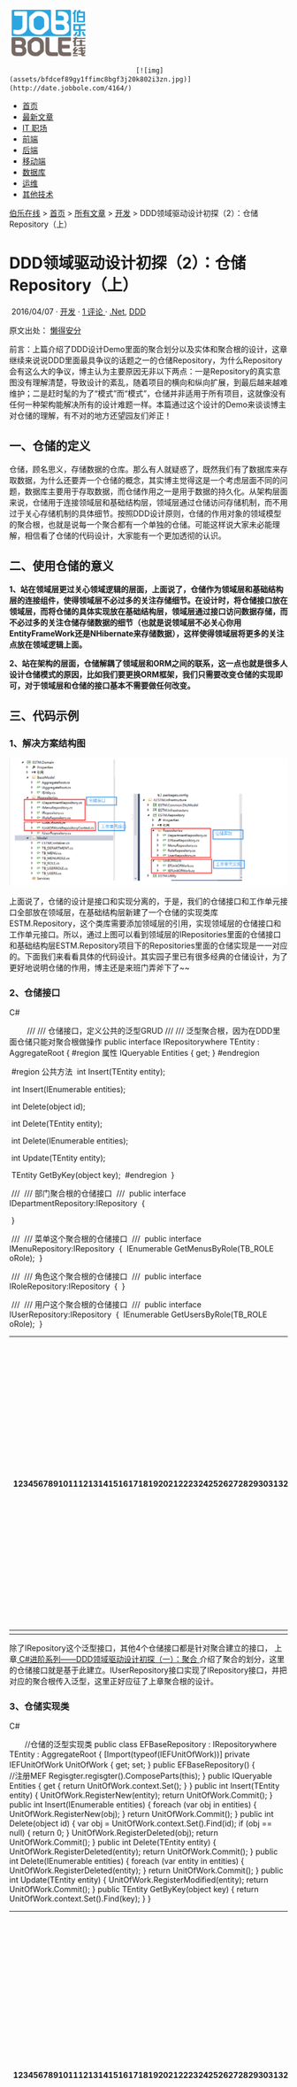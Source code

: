 ​                     [![文章 – 伯乐在线](assets/jobbole-logo.png)](http://blog.jobbole.com) 				

 				 					[![img](assets/bfdcef89gy1ffimc8bgf3j20k802i3zn.jpg)](http://date.jobbole.com/4164/)				 				





- [首页](http://blog.jobbole.com/)
- [最新文章](http://blog.jobbole.com/all-posts/)
- [IT 职场](http://blog.jobbole.com/category/career/)
- [前端](http://web.jobbole.com)  
- [后端](http://blog.jobbole.com/99309/#)  
- [移动端](http://blog.jobbole.com/99309/#)  
- [数据库](http://blog.jobbole.com/tag/database/)
- [运维](http://blog.jobbole.com/99309/#)  
- [其他技术](http://blog.jobbole.com/99309/#)  





 [伯乐在线](http://www.jobbole.com) > [首页](http://blog.jobbole.com) > [所有文章](http://blog.jobbole.com/all-posts/) > [开发](http://blog.jobbole.com/category/programmer/) > DDD领域驱动设计初探（2）：仓储Repository（上）



# DDD领域驱动设计初探（2）：仓储Repository（上）

​              2016/04/07 ·  [开发](http://blog.jobbole.com/category/programmer/)                                          · [ 1 评论 ](http://blog.jobbole.com/99309/#article-comment)                                         ·  [.Net](http://blog.jobbole.com/tag/net/), [DDD](http://blog.jobbole.com/tag/ddd/)              



原文出处： [懒得安分](http://www.cnblogs.com/landeanfen/p/4834730.html)   

前言：上篇介绍了DDD设计Demo里面的聚合划分以及实体和聚合根的设计，这章继续来说说DDD里面最具争议的话题之一的仓储Repository，为什么Repository会有这么大的争议，博主认为主要原因无非以下两点：一是Repository的真实意图没有理解清楚，导致设计的紊乱，随着项目的横向和纵向扩展，到最后越来越难维护；二是赶时髦的为了“模式”而“模式”，仓储并非适用于所有项目，这就像没有任何一种架构能解决所有的设计难题一样。本篇通过这个设计的Demo来谈谈博主对仓储的理解，有不对的地方还望园友们斧正！

## 一、仓储的定义

仓储，顾名思义，存储数据的仓库。那么有人就疑惑了，既然我们有了数据库来存取数据，为什么还要弄一个仓储的概念，其实博主觉得这是一个考虑层面不同的问题，数据库主要用于存取数据，而仓储作用之一是用于数据的持久化。从架构层面来说，仓储用于连接领域层和基础结构层，领域层通过仓储访问存储机制，而不用过于关心存储机制的具体细节。按照DDD设计原则，仓储的作用对象的领域模型的聚合根，也就是说每一个聚合都有一个单独的仓储。可能这样说大家未必能理解，相信看了仓储的代码设计，大家能有一个更加透彻的认识。

## 二、使用仓储的意义

**1、站在领域层更过关心领域逻辑的层面，上面说了，仓储作为领域层和基础结构层的连接组件，使得领域层不必过多的关注存储细节。在设计时，将仓储接口放在领域层，而将仓储的具体实现放在基础结构层，领域层通过接口访问数据存储，而不必过多的关注仓储存储数据的细节（也就是说领域层不必关心你用EntityFrameWork还是NHibernate来存储数据），这样使得领域层将更多的关注点放在领域逻辑上面。**

**2、站在架构的层面，仓储解耦了领域层和ORM之间的联系，这一点也就是很多人设计仓储模式的原因，比如我们要更换ORM框架，我们只需要改变仓储的实现即可，对于领域层和仓储的接口基本不需要做任何改变。**

## 三、代码示例

### 1、解决方案结构图

![img](assets/b51f870067f49e0e7f62312541e13699.png)

 

上面说了，仓储的设计是接口和实现分离的，于是，我们的仓储接口和工作单元接口全部放在领域层，在基础结构层新建了一个仓储的实现类库ESTM.Repository，这个类库需要添加领域层的引用，实现领域层的仓储接口和工作单元接口。所以，通过上图可以看到领域层的IRepositories里面的仓储接口和基础结构层ESTM.Repository项目下的Repositories里面的仓储实现是一一对应的。下面我们来看看具体的代码设计。其实园子里已有很多经典的仓储设计，为了更好地说明仓储的作用，博主还是来班门弄斧下了~~

### 2、仓储接口















C#

　　 /// 
    /// 仓储接口，定义公共的泛型GRUD
    /// 
    /// 泛型聚合根，因为在DDD里面仓储只能对聚合根做操作
    public interface IRepositorywhere TEntity : AggregateRoot
    {
        #region 属性
        IQueryable Entities { get; }
        #endregion

​        #region 公共方法
​        int Insert(TEntity entity);

​        int Insert(IEnumerable entities);

​        int Delete(object id);

​        int Delete(TEntity entity);

​        int Delete(IEnumerable entities);

​        int Update(TEntity entity);

​        TEntity GetByKey(object key);
​        #endregion
​    }

​    /// 
​    /// 部门聚合根的仓储接口
​    /// 
​    public interface IDepartmentRepository:IRepository
​    {

​    }

​    /// 
​    /// 菜单这个聚合根的仓储接口
​    /// 
​    public interface IMenuRepository:IRepository
​    {
​        IEnumerable GetMenusByRole(TB_ROLE oRole);
​    }

​    /// 
​    /// 角色这个聚合根的仓储接口
​    /// 
​    public interface IRoleRepository:IRepository
​    {
​    }

​    /// 
​    /// 用户这个聚合根的仓储接口
​    /// 
​    public interface IUserRepository:IRepository
​    {
​        IEnumerable GetUsersByRole(TB_ROLE oRole);
​    }

| 123456789101112131415161718192021222324252627282930313233343536373839404142434445464748495051525354555657 | ///     /// 仓储接口，定义公共的泛型GRUD    ///     /// 泛型聚合根，因为在DDD里面仓储只能对聚合根做操作    public interface IRepositorywhere TEntity : AggregateRoot    {        #region 属性        IQueryable Entities { get; }        #endregion         #region 公共方法        int Insert(TEntity entity);         int Insert(IEnumerable entities);         int Delete(object id);         int Delete(TEntity entity);         int Delete(IEnumerable entities);         int Update(TEntity entity);         TEntity GetByKey(object key);        #endregion    }     ///     /// 部门聚合根的仓储接口    ///     public interface IDepartmentRepository:IRepository    {     }     ///     /// 菜单这个聚合根的仓储接口    ///     public interface IMenuRepository:IRepository    {        IEnumerable GetMenusByRole(TB_ROLE oRole);    }     ///     /// 角色这个聚合根的仓储接口    ///     public interface IRoleRepository:IRepository    {    }     ///     /// 用户这个聚合根的仓储接口    ///     public interface IUserRepository:IRepository    {        IEnumerable GetUsersByRole(TB_ROLE oRole);    } |
| ------------------------------------------------------------ | ------------------------------------------------------------ |
|                                                              |                                                              |

除了IRepository这个泛型接口，其他4个仓储接口都是针对聚合建立的接口， 上章[ C#进阶系列——DDD领域驱动设计初探（一）：聚合 ](http://blog.jobbole.com/99298/)介绍了聚合的划分，这里的仓储接口就是基于此建立。IUserRepository接口实现了IRepository接口，并把对应的聚合根传入泛型，这里正好应征了上章聚合根的设计。

### 3、仓储实现类

















C#

　　//仓储的泛型实现类     public class EFBaseRepository : IRepositorywhere TEntity : AggregateRoot     {         [Import(typeof(IEFUnitOfWork))]         private IEFUnitOfWork UnitOfWork { get; set; }          public EFBaseRepository()         {　　　　　　  //注册MEF             Regisgter.regisgter().ComposeParts(this);         }          public IQueryable Entities         {             get { return UnitOfWork.context.Set(); }         }          public int Insert(TEntity entity)         {             UnitOfWork.RegisterNew(entity);             return UnitOfWork.Commit();         }          public int Insert(IEnumerable entities)         {             foreach (var obj in entities)             {                 UnitOfWork.RegisterNew(obj);             }             return UnitOfWork.Commit();         }          public int Delete(object id)         {             var obj = UnitOfWork.context.Set().Find(id);             if (obj == null)             {                 return 0;             }             UnitOfWork.RegisterDeleted(obj);             return UnitOfWork.Commit();         }          public int Delete(TEntity entity)         {             UnitOfWork.RegisterDeleted(entity);             return UnitOfWork.Commit();         }          public int Delete(IEnumerable entities)         {             foreach (var entity in entities)             {                 UnitOfWork.RegisterDeleted(entity);             }             return UnitOfWork.Commit();         }          public int Update(TEntity entity)         {             UnitOfWork.RegisterModified(entity);             return UnitOfWork.Commit();         }          public TEntity GetByKey(object key)         {             return UnitOfWork.context.Set().Find(key);         }     }

| 1234567891011121314151617181920212223242526272829303132333435363738394041424344454647484950515253545556575859606162636465666768 | //仓储的泛型实现类    public class EFBaseRepository : IRepositorywhere TEntity : AggregateRoot    {        [Import(typeof(IEFUnitOfWork))]        private IEFUnitOfWork UnitOfWork { get; set; }         public EFBaseRepository()        {　　　　　　  //注册MEF            Regisgter.regisgter().ComposeParts(this);        }         public IQueryable Entities        {            get { return UnitOfWork.context.Set(); }        }         public int Insert(TEntity entity)        {            UnitOfWork.RegisterNew(entity);            return UnitOfWork.Commit();        }         public int Insert(IEnumerable entities)        {            foreach (var obj in entities)            {                UnitOfWork.RegisterNew(obj);            }            return UnitOfWork.Commit();        }         public int Delete(object id)        {            var obj = UnitOfWork.context.Set().Find(id);            if (obj == null)            {                return 0;            }            UnitOfWork.RegisterDeleted(obj);            return UnitOfWork.Commit();        }         public int Delete(TEntity entity)        {            UnitOfWork.RegisterDeleted(entity);            return UnitOfWork.Commit();        }         public int Delete(IEnumerable entities)        {            foreach (var entity in entities)            {                UnitOfWork.RegisterDeleted(entity);            }            return UnitOfWork.Commit();        }         public int Update(TEntity entity)        {            UnitOfWork.RegisterModified(entity);            return UnitOfWork.Commit();        }         public TEntity GetByKey(object key)        {            return UnitOfWork.context.Set().Find(key);        }    } |
| ------------------------------------------------------------ | ------------------------------------------------------------ |
|                                                              |                                                              |

仓储的泛型实现类里面通过MEF导入工作单元，工作单元里面拥有连接数据库的上下文对象。















C#

　　[Export(typeof(IDepartmentRepository))]     public class DepartmentRepository : EFBaseRepository,IDepartmentRepository     {     }      [Export(typeof(IMenuRepository))]     public class MenuRepository:EFBaseRepository,IMenuRepository     {         public IEnumerable GetMenusByRole(TB_ROLE oRole)         {             throw new Exception();         }     }      [Export(typeof(IRoleRepository))]     public class RoleRepository:EFBaseRepository,IRoleRepository     {      }      [Export(typeof(IUserRepository))]     public class UserRepository:EFBaseRepository,IUserRepository     {         public IEnumerable GetUsersByRole(TB_ROLE oRole)         {             throw new NotImplementedException();         }     }

| 12345678910111213141516171819202122232425262728 | [Export(typeof(IDepartmentRepository))]    public class DepartmentRepository : EFBaseRepository,IDepartmentRepository    {    }     [Export(typeof(IMenuRepository))]    public class MenuRepository:EFBaseRepository,IMenuRepository    {        public IEnumerable GetMenusByRole(TB_ROLE oRole)        {            throw new Exception();        }    }     [Export(typeof(IRoleRepository))]    public class RoleRepository:EFBaseRepository,IRoleRepository    {     }     [Export(typeof(IUserRepository))]    public class UserRepository:EFBaseRepository,IUserRepository    {        public IEnumerable GetUsersByRole(TB_ROLE oRole)        {            throw new NotImplementedException();        }    } |
| ----------------------------------------------- | ------------------------------------------------------------ |
|                                                 |                                                              |

仓储是4个具体实现类里面也可以通过基类里面导入的工作单元对象UnitOfWork去操作数据库。

### 4、工作单元接口

















C#

　　 //工作单元基类接口     public interface IUnitOfWork     {          bool IsCommitted { get; set; }           int Commit();          void Rollback();     }     //仓储上下文工作单元接口，使用这个的一般情况是多个仓储之间存在事务性的操作，用于标记聚合根的增删改状态     public interface IUnitOfWorkRepositoryContext:IUnitOfWork,IDisposable     {         ///          /// 将聚合根的状态标记为新建，但EF上下文此时并未提交         ///          ///          ///          void RegisterNew(TEntity obj)             where TEntity : AggregateRoot;          ///          /// 将聚合根的状态标记为修改，但EF上下文此时并未提交         ///          ///          ///          void RegisterModified(TEntity obj)             where TEntity : AggregateRoot;          ///          /// 将聚合根的状态标记为删除，但EF上下文此时并未提交         ///          ///          ///          void RegisterDeleted(TEntity obj)             where TEntity : AggregateRoot;     }

| 123456789101112131415161718192021222324252627282930313233343536 | //工作单元基类接口    public interface IUnitOfWork    {         bool IsCommitted { get; set; }          int Commit();         void Rollback();    }    //仓储上下文工作单元接口，使用这个的一般情况是多个仓储之间存在事务性的操作，用于标记聚合根的增删改状态    public interface IUnitOfWorkRepositoryContext:IUnitOfWork,IDisposable    {        ///         /// 将聚合根的状态标记为新建，但EF上下文此时并未提交        ///         ///         ///         void RegisterNew(TEntity obj)            where TEntity : AggregateRoot;         ///         /// 将聚合根的状态标记为修改，但EF上下文此时并未提交        ///         ///         ///         void RegisterModified(TEntity obj)            where TEntity : AggregateRoot;         ///         /// 将聚合根的状态标记为删除，但EF上下文此时并未提交        ///         ///         ///         void RegisterDeleted(TEntity obj)            where TEntity : AggregateRoot;    } |
| ------------------------------------------------------------ | ------------------------------------------------------------ |
|                                                              |                                                              |

看到这两个接口可能有人就有疑惑了，为什么要设计两个接口，直接合并一个不行么？这个工作单元的设计思路来源dax.net的系列文章，再次表示感谢！的确，刚开始，博主也有这种疑惑，仔细思考才知道，应该是出于事件机制来设计的，实现IUnitOfWorkRepositoryContext这个接口的都是针对仓储设计的工作单元，而实现IUnitOfWork这个接口除了仓储的设计，可能还有其他情况，比如事件机制。

### 5、工作单元实现类















C#

​    //表示EF的工作单元接口，因为DbContext是EF的对象     public interface IEFUnitOfWork : IUnitOfWorkRepositoryContext     {         DbContext context { get; }     }

| 12345 | //表示EF的工作单元接口，因为DbContext是EF的对象    public interface IEFUnitOfWork : IUnitOfWorkRepositoryContext    {        DbContext context { get; }    } |
| ----- | ------------------------------------------------------------ |
|       |                                                              |

**为什么要在这里还设计一层接口？因为博主觉得，工作单元要引入EF的Context对象，同理，如果你用的NH，那么这里应该是引入Session对象**。















C#

/// 
    /// 工作单实现类
    /// 
    [Export(typeof(IEFUnitOfWork))]
    public class EFUnitOfWork : IEFUnitOfWork
    {
        #region 属性
        //通过工作单元向外暴露的EF上下文对象
        public DbContext context { get { return EFContext; } }

​        [Import(typeof(DbContext))]
​        public DbContext EFContext { get; set; } 
​        #endregion

​        #region 构造函数
​        public EFUnitOfWork()
​        { 
​            //注册MEF
​            Regisgter.regisgter().ComposeParts(this);
​        }
​        #endregion

​        #region IUnitOfWorkRepositoryContext接口
​        public void RegisterNew(TEntity obj) where TEntity : AggregateRoot
​        {
​            var state = context.Entry(obj).State;
​            if (state == EntityState.Detached)
​            {
​                context.Entry(obj).State = EntityState.Added;
​            }
​            IsCommitted = false;
​        }

​        public void RegisterModified(TEntity obj) where TEntity : AggregateRoot
​        {
​            if (context.Entry(obj).State == EntityState.Detached)
​            {
​                context.Set().Attach(obj);
​            }
​            context.Entry(obj).State = EntityState.Modified;
​            IsCommitted = false;
​        }

​        public void RegisterDeleted(TEntity obj) where TEntity : AggregateRoot
​        {
​            context.Entry(obj).State = EntityState.Deleted;
​            IsCommitted = false;
​        } 
​        #endregion

​        #region IUnitOfWork接口

​        public bool IsCommitted { get; set; }

​        public int Commit()
​        {
​            if (IsCommitted)
​            {
​                return 0;
​            }
​            try
​            {
​                int result = context.SaveChanges();
​                IsCommitted = true;
​                return result;
​            }
​            catch (DbUpdateException e)
​            {

​                throw e;
​            }
​        }

​        public void Rollback()
​        {
​            IsCommitted = false;
​        } 
​        #endregion

​        #region IDisposable接口
​        public void Dispose()
​        {
​            if (!IsCommitted)
​            {
​                Commit();
​            }
​            context.Dispose();
​        } 
​        #endregion
​    }

| 123456789101112131415161718192021222324252627282930313233343536373839404142434445464748495051525354555657585960616263646566676869707172737475767778798081828384858687888990 | ///     /// 工作单实现类    ///     [Export(typeof(IEFUnitOfWork))]    public class EFUnitOfWork : IEFUnitOfWork    {        #region 属性        //通过工作单元向外暴露的EF上下文对象        public DbContext context { get { return EFContext; } }         [Import(typeof(DbContext))]        public DbContext EFContext { get; set; }         #endregion         #region 构造函数        public EFUnitOfWork()        {             //注册MEF            Regisgter.regisgter().ComposeParts(this);        }        #endregion         #region IUnitOfWorkRepositoryContext接口        public void RegisterNew(TEntity obj) where TEntity : AggregateRoot        {            var state = context.Entry(obj).State;            if (state == EntityState.Detached)            {                context.Entry(obj).State = EntityState.Added;            }            IsCommitted = false;        }         public void RegisterModified(TEntity obj) where TEntity : AggregateRoot        {            if (context.Entry(obj).State == EntityState.Detached)            {                context.Set().Attach(obj);            }            context.Entry(obj).State = EntityState.Modified;            IsCommitted = false;        }         public void RegisterDeleted(TEntity obj) where TEntity : AggregateRoot        {            context.Entry(obj).State = EntityState.Deleted;            IsCommitted = false;        }         #endregion         #region IUnitOfWork接口         public bool IsCommitted { get; set; }         public int Commit()        {            if (IsCommitted)            {                return 0;            }            try            {                int result = context.SaveChanges();                IsCommitted = true;                return result;            }            catch (DbUpdateException e)            {                 throw e;            }        }         public void Rollback()        {            IsCommitted = false;        }         #endregion         #region IDisposable接口        public void Dispose()        {            if (!IsCommitted)            {                Commit();            }            context.Dispose();        }         #endregion    } |
| ------------------------------------------------------------ | ------------------------------------------------------------ |
|                                                              |                                                              |

**工作单元EFUnitOfWork上面注册了MEF的Export，是为了供仓储的实现基类里面Import，同理，这里有一点需要注意的，这里要想导入DbContext，那么EF的上下文对象就要Export**。













C#

​    [Export(typeof(DbContext))]     public partial class ESTMContainer:DbContext     {     }

| 1234 | [Export(typeof(DbContext))]    public partial class ESTMContainer:DbContext    {    } |
| ---- | ------------------------------------------------------------ |
|      |                                                              |

这里用了万能的部分类partial，还记得上章说到的领域Model么，也是在edmx的基础上通过部分类在定义的。同样，在edmx的下面肯定有一个EF自动生成的上下文对象，如下：















C#

　　public partial class ESTMContainer : DbContext     {         public ESTMContainer()             : base("name=ESTMContainer")         {         }          protected override void OnModelCreating(DbModelBuilder modelBuilder)         {             throw new UnintentionalCodeFirstException();         }          public DbSet TB_DEPARTMENT { get; set; }         public DbSet TB_MENU { get; set; }         public DbSet TB_MENUROLE { get; set; }         public DbSet TB_ROLE { get; set; }         public DbSet TB_USERROLE { get; set; }         public DbSet TB_USERS { get; set; }     }

| 12345678910111213141516171819 | public partial class ESTMContainer : DbContext    {        public ESTMContainer()            : base("name=ESTMContainer")        {        }         protected override void OnModelCreating(DbModelBuilder modelBuilder)        {            throw new UnintentionalCodeFirstException();        }         public DbSet TB_DEPARTMENT { get; set; }        public DbSet TB_MENU { get; set; }        public DbSet TB_MENUROLE { get; set; }        public DbSet TB_ROLE { get; set; }        public DbSet TB_USERROLE { get; set; }        public DbSet TB_USERS { get; set; }    } |
| ----------------------------- | ------------------------------------------------------------ |
|                               |                                                              |

上文中多个地方用到了注册MEF的方法













C#

Regisgter.regisgter().ComposeParts(this);

| 1    | Regisgter.regisgter().ComposeParts(this); |
| ---- | ----------------------------------------- |
|      |                                           |

是因为我们在基础结构层里面定义了注册方法

![img](assets/dac0a7e638700ea9d483cf48ff8cdd33.png)















C#

namespace ESTM.Infrastructure.MEF {     public class Regisgter     {         private static object  obj =new object();         private static CompositionContainer _container;         public static CompositionContainer regisgter()         {             lock (obj)             {                 try                 {                     if (_container != null)                     {                         return _container;                     }                     AggregateCatalog aggregateCatalog = new AggregateCatalog();                     string path = AppDomain.CurrentDomain.BaseDirectory;                     var thisAssembly = new DirectoryCatalog(path, "*.dll");                     if (thisAssembly.Count() == 0)                     {                         path = path + "bin\";                         thisAssembly = new DirectoryCatalog(path, "*.dll");                     }                     aggregateCatalog.Catalogs.Add(thisAssembly);                     _container = new CompositionContainer(aggregateCatalog);                     return _container;                 }                 catch (Exception ex)                 {                     return null;                 }             }         }     } }

| 123456789101112131415161718192021222324252627282930313233343536 | namespace ESTM.Infrastructure.MEF{    public class Regisgter    {        private static object  obj =new object();        private static CompositionContainer _container;        public static CompositionContainer regisgter()        {            lock (obj)            {                try                {                    if (_container != null)                    {                        return _container;                    }                    AggregateCatalog aggregateCatalog = new AggregateCatalog();                    string path = AppDomain.CurrentDomain.BaseDirectory;                    var thisAssembly = new DirectoryCatalog(path, "*.dll");                    if (thisAssembly.Count() == 0)                    {                        path = path + "bin\";                        thisAssembly = new DirectoryCatalog(path, "*.dll");                    }                    aggregateCatalog.Catalogs.Add(thisAssembly);                    _container = new CompositionContainer(aggregateCatalog);                    return _container;                }                catch (Exception ex)                {                    return null;                }            }        }    }} |
| ------------------------------------------------------------ | ------------------------------------------------------------ |
|                                                              |                                                              |



### 6、Demo测试

为了测试我们搭的框架能运行通过，我们在应用层里面写一个测试方法。正常情况下，应用层ESTM.WCF.Service项目只需要添加ESTM.Domain项目的引用，那么在应用层里面如何找到仓储的实现呢？**还是我们万能的MEF，通过IOC依赖注入的方式，应用层不必添加仓储实现层的引用，通过MEF将仓储实现注入到应用层里面，但前提是应用层的bin目录下面要有仓储实现层生成的dll，需要设置ESTM.Repository项目的生成目录为ESTM.WCF.Service项目的bin目录。这个问题在C#进阶系列——MEF实现设计上的“松耦合”（终结篇：面向接口编程）这篇里面介绍过**。

还是来看看测试代码













C#

namespace ESTM.WCF.Service {     class Program     {          [Import]         public IUserRepository userRepository { get; set; }          static void Main(string[] args)         {             var oProgram = new Program();             Regisgter.regisgter().ComposeParts(oProgram);              var lstUsers = oProgram.userRepository.Entities.ToList();         }     } }

| 1234567891011121314151617 | namespace ESTM.WCF.Service{    class Program    {         [Import]        public IUserRepository userRepository { get; set; }         static void Main(string[] args)        {            var oProgram = new Program();            Regisgter.regisgter().ComposeParts(oProgram);             var lstUsers = oProgram.userRepository.Entities.ToList();        }    }} |
| ------------------------- | ------------------------------------------------------------ |
|                           |                                                              |

运行得到结果：

![img](assets/271737a2fc611c24a65a36bc92efc956.png)

 

### 7、总结

至此，我们框架仓储的大致设计就完了，我们回过头来看看这样设计的优势所在：

（1）仓储接口层和实现层分离，使得领域模型更加纯净，领域模型只关注仓储的接口，而不用关注数据存储的具体细节，使得领域模型将更多的精力放在领域业务上面。

（2）应用层只需要引用领域层，只需要调用领域层里面的仓储接口就能得到想要的数据，而不用添加仓储具体实现的引用，这也正好符合项目解耦的设计。

（3）更换ORM方便。项目现在用的是EF，若日后需要更换成NH，只需要再实现一套仓储和上下文即可。这里需要说明一点，由于整个框架使用EF的model   First，为了直接使用EF的model，我们把edmx定义在了领域层里面，其实这样是不合理的，但是我们为了使用简单，直接用了partial定义领域模型的行为，如果要更好的使用DDD的设计，EF现在的Code   First是最好的方式，领域层里面只定义领域模型和关注领域逻辑，EF的CRUD放在基础结构层，切换ORM就真的只需要重新实现一套仓储即可，这样的设计才是博主真正想要的效果，奈何时间和经历有限，敬请谅解。以后如果有时间博主会分享一个完整设计的DDD。

DDD领域驱动设计初探系列文章：
